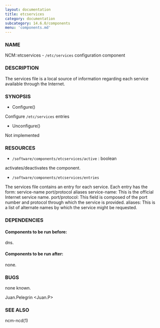 ```yaml
---
layout: documentation
title: etcservices
category: documentation
subcategory: 14.6.0/components
menu: 'components.md'
---
```

### NAME

NCM::etcservices -  `/etc/services` configuration component

### DESCRIPTION

The services file  is a local source of information  regarding  each  service  available through the Internet.

### SYNOPSIS

- Configure()

Configure `/etc/services` entries

- Unconfigure()

Not implemented

### RESOURCES

- `/software/components/etcservices/active` : boolean

activates/deactivates the component.

- `/software/components/etcservices/entries`

The services file contains an entry for each  service.  Each entry has the form:
 service-name   port/protocol   aliases
service-name: This is the official Internet service name.
port/protocol: This field is composed of the port number and protocol through  which  the service is provided.
aliases: This is a list of alternate names by which the service might be requested.


### DEPENDENCIES

#### Components to be run before:

dns.

#### Components to be run after:

none.

### BUGS

none known.

Juan.Pelegrin &lt;Juan.P&gt;

### SEE ALSO

ncm-ncd(1)

